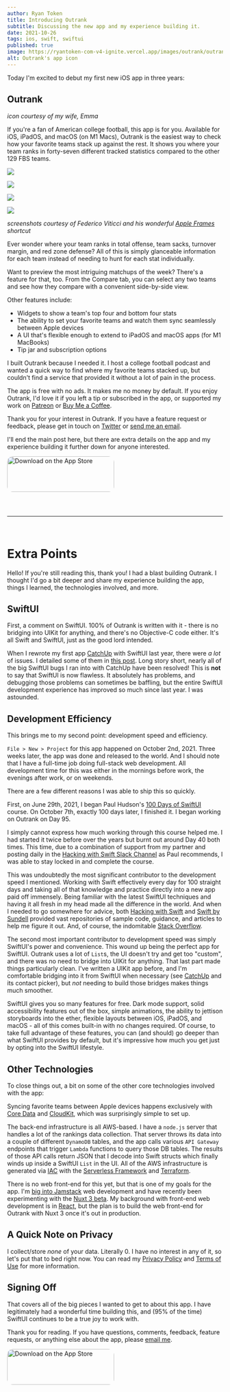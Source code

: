 ```yaml
---
author: Ryan Token
title: Introducing Outrank
subtitle: Discussing the new app and my experience building it.
date: 2021-10-26
tags: ios, swift, swiftui
published: true
image: https://ryantoken-com-v4-ignite.vercel.app/images/outrank/outrank-icon.png
alt: Outrank's app icon
---
```


Today I'm excited to debut my first new iOS app in three years:

## Outrank

*icon courtesy of my wife, Emma*

If you're a fan of American college football, this app is for you. Available for iOS, iPadOS, and macOS (on M1 Macs), Outrank is the easiest way to check how your favorite teams stack up against the rest. It shows you where your team ranks in forty-seven different tracked statistics compared to the other 129 FBS teams.

[<img src="/images/outrank/outrank-rankings.png" class="img-fluid">](https://apps.apple.com/us/app/outrank/id1588983785)
    
[<img src="/images/outrank/outrank-detail.png" class="img-fluid">](https://apps.apple.com/us/app/outrank/id1588983785)

[<img src="/images/outrank/outrank-compare.png" class="img-fluid">](https://apps.apple.com/us/app/outrank/id1588983785)

[<img src="/images/outrank/outrank-settings.png" class="img-fluid">](https://apps.apple.com/us/app/outrank/id1588983785)

*screenshots courtesy of Federico Viticci and his wonderful [Apple Frames](https://www.macstories.net/ios/apple-frames-2-0-faster-lighter-and-featuring-support-for-iphone-13-ipad-mini-ipad-10-2-imac-24-macbook-air-and-multiple-languages/) shortcut*

Ever wonder where your team ranks in total offense, team sacks, turnover margin, and red zone defense? All of this is simply glanceable information for each team instead of needing to hunt for each stat individually.

Want to preview the most intriguing matchups of the week? There's a feature for that, too. From the Compare tab, you can select any two teams and see how they compare with a convenient side-by-side view.

Other features include: 

* Widgets to show a team's top four and bottom four stats
* The ability to set your favorite teams and watch them sync seamlessly between Apple devices
* A UI that's flexible enough to extend to iPadOS and macOS apps (for M1 MacBooks)
* Tip jar and subscription options

I built Outrank because I needed it. I host a college football podcast and wanted a quick way to find where my favorite teams stacked up, but couldn't find a service that provided it without a lot of pain in the process.

The app is free with no ads. It makes me no money by default. If you enjoy Outrank, I'd love it if you left a tip or subscribed in the app, or supported my work on [Patreon](https://patreon.com/thegoldenhurricast) or [Buy Me a Coffee](https://buymeacoffee.com/ryantoken).

Thank you for your interest in Outrank. If you have a feature request or feedback, please get in touch on [Twitter](https://twitter.com/OutrankApp) or [send me an email](mailto:outrankapp@gmail.com).

I'll end the main post here, but there are extra details on the app and my experience building it further down for anyone interested.

<a href="https://apps.apple.com/us/app/outrank/id1588983785?itsct=apps_box_badge&amp;itscg=30200" style="display: inline-block; overflow: hidden; border-radius: 13px; width: 250px; height: 125px;"><img src="https://tools.applemediaservices.com/api/badges/download-on-the-app-store/black/en-us?size=250x83&amp;releaseDate=1635206400" alt="Download on the App Store" style="border-radius: 13px; width: 250px; height: 83px;"></a>

---

<br />

# Extra Points

Hello! If you're still reading this, thank you! I had a blast building Outrank. I thought I'd go a bit deeper and share my experience building the app, things I learned, the technologies involved, and more.

## SwiftUI

First, a comment on SwiftUI. 100% of Outrank is written with it - there is no bridging into UIKit for anything, and there's no Objective-C code either. It's all Swift and SwiftUI, just as the good lord intended.

When I rewrote my first app [CatchUp](https://apps.apple.com/us/app/catchup-keep-in-touch/id1358023550) with SwiftUI last year, there were *a lot* of issues. I detailed some of them in [this post](/blog/catching-up). Long story short, nearly all of the big SwiftUI bugs I ran into with CatchUp have been resolved! This is **not** to say that SwiftUI is now flawless. It absolutely has problems, and debugging those problems can sometimes be baffling, but the entire SwiftUI development experience has improved so much since last year. I was astounded.

## Development Efficiency

This brings me to my second point: development speed and efficiency.

`File > New > Project` for this app happened on October 2nd, 2021. Three weeks later, the app was done and released to the world. And I should note that I have a full-time job doing full-stack web development. All development time for this was either in the mornings before work, the evenings after work, or on weekends.

There are a few different reasons I was able to ship this so quickly.

First, on June 29th, 2021, I began Paul Hudson's [100 Days of SwiftUI](https://www.hackingwithswift.com/100/swiftui) course. On October 7th, exactly 100 days later, I finished it. I began working on Outrank on Day 95.

I simply cannot express how much working through this course helped me. I had started it twice before over the years but burnt out around Day 40 both times. This time, due to a combination of support from my partner and posting daily in the [Hacking with Swift Slack Channel](https://hackingwithswift.slack.com/join/shared_invite/zt-rgfapib5-hQut2NVKwv6RwQ64VbYvtQ#/shared-invite/email) as Paul recommends, I was able to stay locked in and complete the course.

This was undoubtedly the most significant contributor to the development speed I mentioned. Working with Swift effectively every day for 100 straight days and taking all of that knowledge and practice directly into a new app paid off immensely. Being familiar with the latest SwiftUI techniques and having it all fresh in my head made all the difference in the world. And when I needed to go somewhere for advice, both [Hacking with Swift](https://www.hackingwithswift.com) and [Swift by Sundell](https://www.swiftbysundell.com) provided vast repositories of sample code, guidance, and articles to help me figure it out. And, of course, the indomitable [Stack Overflow](https://www.stackoverflow.com).

The second most important contributor to development speed was simply SwiftUI's power and convenience. This wound up being the perfect app for SwiftUI. Outrank uses a lot of `List`s, the UI doesn't try and get too "custom", and there was no need to bridge into UIKit for anything. That last part made things particularly clean. I've written a UIKit app before, and I'm comfortable bridging into it from SwiftUI when necessary (see [CatchUp](https://apps.apple.com/us/app/catchup-keep-in-touch/id1358023550) and its contact picker), but *not* needing to build those bridges makes things much smoother.

SwiftUI gives you so many features for free. Dark mode support, solid accessibility features out of the box, simple animations, the ability to jettison storyboards into the ether, flexible layouts between iOS, iPadOS, and macOS - all of this comes built-in with no changes required. Of course, to take full advantage of these features, you can (and should) go deeper than what SwiftUI provides by default, but it's impressive how much you get just by opting into the SwiftUI lifestyle.

## Other Technologies

To close things out, a bit on some of the other core technologies involved with the app:

Syncing favorite teams between Apple devices happens exclusively with [Core Data](https://developer.apple.com/documentation/coredata) and [CloudKit](https://developer.apple.com/icloud/cloudkit/), which was surprisingly simple to set up.

The back-end infrastructure is all AWS-based. I have a `node.js` server that handles a lot of the rankings data collection. That server throws its data into a couple of different `DynamoDB` tables, and the app calls various `API Gateway` endpoints that trigger `Lambda` functions to query those DB tables. The results of those API calls return JSON that I decode into Swift structs which finally winds up inside a SwiftUI `List` in the UI. All of the AWS infrastructure is generated via [IAC](https://en.wikipedia.org/wiki/Infrastructure_as_code) with the [Serverless Framework](https://www.serverless.com/framework) and [Terraform](https://www.terraform.io).

There is no web front-end for this yet, but that is one of my goals for the app. I'm [big into Jamstack](/blog/rocking-with-the-jamstack/) web development and have recently been experimenting with the [Nuxt 3 beta](https://v3.nuxtjs.org/). My background with front-end web development is in [React](https://reactjs.org/), but the plan is to build the web front-end for Outrank with Nuxt 3 once it's out in production.

## A Quick Note on Privacy

I collect/store *none* of your data. Literally 0. I have no interest in any of it, so let's put that to bed right now. You can read my [Privacy Policy](/privacy-policy) and [Terms of Use](/terms-of-use) for more information.

## Signing Off

That covers all of the big pieces I wanted to get to about this app. I have legitimately had a wonderful time building this, and (95% of the time) SwiftUI continues to be a true joy to work with.

Thank you for reading. If you have questions, comments, feedback, feature requests, or anything else about the app, please [email me](mailto:outrankapp@gmail.com).

<a href="https://apps.apple.com/us/app/outrank/id1588983785?itsct=apps_box_badge&amp;itscg=30200" style="display: inline-block; overflow: hidden; border-radius: 13px; width: 250px; height: 125px;"><img src="https://tools.applemediaservices.com/api/badges/download-on-the-app-store/black/en-us?size=250x83&amp;releaseDate=1635206400" alt="Download on the App Store" style="border-radius: 13px; width: 250px; height: 83px;"></a>
